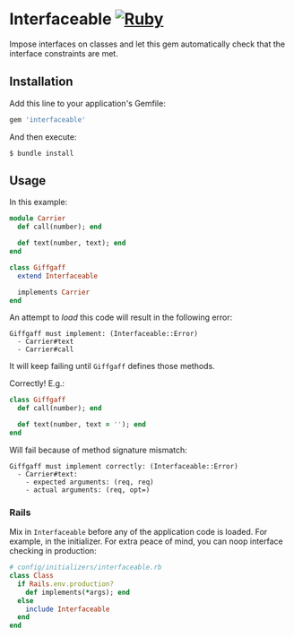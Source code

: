 # Interfaceable [![Ruby](https://github.com/featurist/interfaceable/actions/workflows/ruby.yml/badge.svg)](https://github.com/featurist/interfaceable/actions/workflows/ruby.yml)

Impose interfaces on classes and let this gem automatically check that the interface constraints are met.

## Installation

Add this line to your application's Gemfile:

```ruby
gem 'interfaceable'
```

And then execute:

    $ bundle install

## Usage

In this example:

```ruby
module Carrier
  def call(number); end

  def text(number, text); end
end

class Giffgaff
  extend Interfaceable

  implements Carrier
end
```

An attempt to _load_ this code will result in the following error:

    Giffgaff must implement: (Interfaceable::Error)
      - Carrier#text
      - Carrier#call

It will keep failing until `Giffgaff` defines those methods.

Correctly! E.g.:

```ruby
class Giffgaff
  def call(number); end

  def text(number, text = ''); end
end
```

Will fail because of method signature mismatch:

    Giffgaff must implement correctly: (Interfaceable::Error)
      - Carrier#text:
        - expected arguments: (req, req)
        - actual arguments: (req, opt=)

### Rails

Mix in `Interfaceable` before any of the application code is loaded. For example, in the initializer. For extra peace of mind, you can noop interface checking in production:

```ruby
# config/initializers/interfaceable.rb
class Class
  if Rails.env.production?
    def implements(*args); end
  else
    include Interfaceable
  end
end
```
